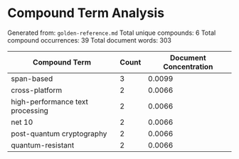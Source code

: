 # Compound Term Analysis

Generated from: `golden-reference.md`
Total unique compounds: 6
Total compound occurrences: 39
Total document words: 303

| Compound Term | Count | Document Concentration |
|---------------|-------|------------------------|
| span-based | 3 | 0.0099 |
| cross-platform | 2 | 0.0066 |
| high-performance text processing | 2 | 0.0066 |
| net 10 | 2 | 0.0066 |
| post-quantum cryptography | 2 | 0.0066 |
| quantum-resistant | 2 | 0.0066 |

